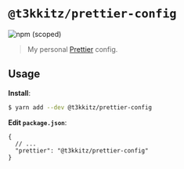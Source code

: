 # `@t3kkitz/prettier-config`
![npm (scoped)](https://img.shields.io/npm/v/@t3kkitz/prettier-config.svg)

> My personal [Prettier](https://prettier.io) config.

## Usage

**Install**:

```bash
$ yarn add --dev @t3kkitz/prettier-config
```

**Edit `package.json`**:

```jsonc
{
  // ...
  "prettier": "@t3kkitz/prettier-config"
}
```
